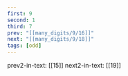 ```yaml
---
first: 9
second: 1
third: 7
prev: "[[many_digits/9/16]]"
next: "[[many_digits/9/18]]"
tags: [odd]
---
```

prev2-in-text: [[15]]
next2-in-text: [[19]]
